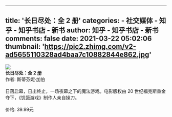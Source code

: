 
---
title: '长日尽处：全 2 册'
categories: 
    - 社交媒体
    - 知乎 - 知乎书店 - 新书
author: 知乎 - 知乎书店 - 新书
comments: false
date: 2021-03-22 05:02:06
thumbnail: 'https://pic2.zhimg.com/v2-ad5655110328ad4baa7c10882844e862.jpg'
---

<div>   
<img src="https://pic2.zhimg.com/v2-ad5655110328ad4baa7c10882844e862.jpg" referrerpolicy="no-referrer"><br>
          <strong>长日尽处：全 2 册</strong><br>
          作者: 斯蒂芬妮·加伯<br><br>
          日落启幕，日出终止，一场夜幕之下的魔法游戏。电影版权由 20 世纪福克斯重金夺下，《饥饿游戏》制作人亲自操刀。<br><br>
          价格: 39.99元
          
</div>
            